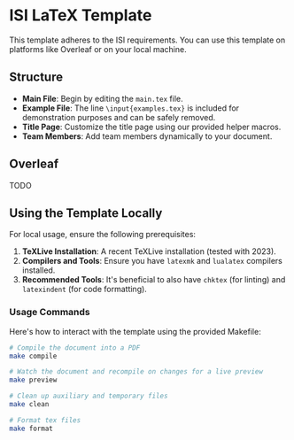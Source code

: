 # ISI LaTeX Template

This template adheres to the ISI requirements.
You can use this template on platforms like Overleaf or on your local machine.

## Structure

- **Main File**: Begin by editing the `main.tex` file.
- **Example File**: The line `\input{examples.tex}` is included for demonstration purposes and can be safely removed.
- **Title Page**: Customize the title page using our provided helper macros.
- **Team Members**: Add team members dynamically to your document.

## Overleaf

TODO

## Using the Template Locally

For local usage, ensure the following prerequisites:

1. **TeXLive Installation**: A recent TeXLive installation (tested with 2023).
2. **Compilers and Tools**: Ensure you have `latexmk` and `lualatex` compilers installed.
3. **Recommended Tools**: It's beneficial to also have `chktex` (for linting) and `latexindent` (for code formatting).

### Usage Commands

Here's how to interact with the template using the provided Makefile:

```bash
# Compile the document into a PDF
make compile

# Watch the document and recompile on changes for a live preview
make preview

# Clean up auxiliary and temporary files
make clean

# Format tex files
make format
```
